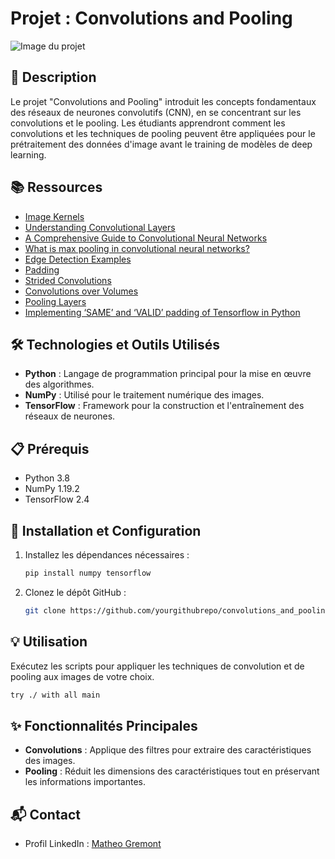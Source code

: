 # Projet : Convolutions and Pooling

![Image du projet](https://docs.ecognition.com/v10.0.2/Resources/Images/ECogUsr/UG_CNN_scheme.png)

## 📝 Description
Le projet "Convolutions and Pooling" introduit les concepts fondamentaux des réseaux de neurones convolutifs (CNN), en se concentrant sur les convolutions et le pooling. Les étudiants apprendront comment les convolutions et les techniques de pooling peuvent être appliquées pour le prétraitement des données d'image avant le training de modèles de deep learning.

## 📚 Ressources
- [Image Kernels](https://example.com/image_kernels)
- [Understanding Convolutional Layers](https://example.com/convolutional_layers)
- [A Comprehensive Guide to Convolutional Neural Networks](https://example.com/cnn_guide)
- [What is max pooling in convolutional neural networks?](https://example.com/max_pooling)
- [Edge Detection Examples](https://example.com/edge_detection)
- [Padding](https://example.com/padding)
- [Strided Convolutions](https://example.com/strided_convolutions)
- [Convolutions over Volumes](https://example.com/convolutions_over_volumes)
- [Pooling Layers](https://example.com/pooling_layers)
- [Implementing ‘SAME’ and ‘VALID’ padding of Tensorflow in Python](https://example.com/tensorflow_padding)

## 🛠️ Technologies et Outils Utilisés
- **Python** : Langage de programmation principal pour la mise en œuvre des algorithmes.
- **NumPy** : Utilisé pour le traitement numérique des images.
- **TensorFlow** : Framework pour la construction et l'entraînement des réseaux de neurones.

## 📋 Prérequis
- Python 3.8
- NumPy 1.19.2
- TensorFlow 2.4

## 🚀 Installation et Configuration
1. Installez les dépendances nécessaires :
   ```bash
   pip install numpy tensorflow
   ```
2. Clonez le dépôt GitHub :
   ```bash
   git clone https://github.com/yourgithubrepo/convolutions_and_pooling.git
   ```

## 💡 Utilisation
Exécutez les scripts pour appliquer les techniques de convolution et de pooling aux images de votre choix.
```bash
try ./ with all main
```

## ✨ Fonctionnalités Principales
- **Convolutions** : Applique des filtres pour extraire des caractéristiques des images.
- **Pooling** : Réduit les dimensions des caractéristiques tout en préservant les informations importantes.

## 📬 Contact
- Profil LinkedIn : [Matheo Gremont](https://www.linkedin.com/in/matheo-gremont-aa0b41251/)
